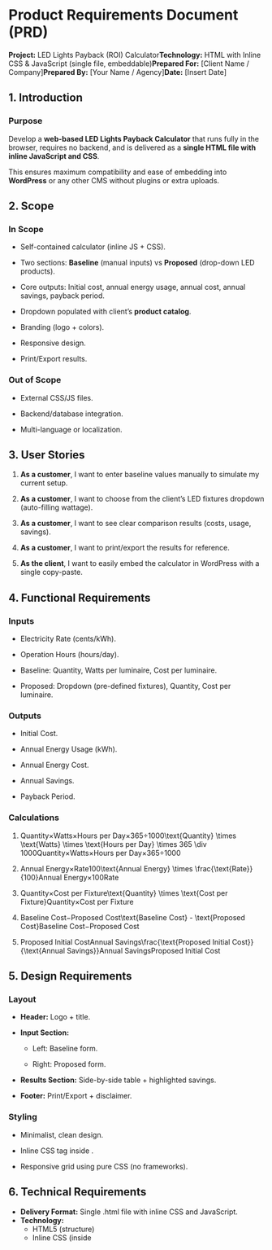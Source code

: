 Product Requirements Document (PRD)
===================================

**Project:** LED Lights Payback (ROI) Calculator**Technology:** HTML with Inline CSS & JavaScript (single file, embeddable)**Prepared For:** \[Client Name / Company\]**Prepared By:** \[Your Name / Agency\]**Date:** \[Insert Date\]

**1\. Introduction**
--------------------

### Purpose

Develop a **web-based LED Lights Payback Calculator** that runs fully in the browser, requires no backend, and is delivered as a **single HTML file with inline JavaScript and CSS**.

This ensures maximum compatibility and ease of embedding into **WordPress** or any other CMS without plugins or extra uploads.

**2\. Scope**
-------------

### In Scope

*   Self-contained calculator (inline JS + CSS).
    
*   Two sections: **Baseline** (manual inputs) vs **Proposed** (drop-down LED products).
    
*   Core outputs: Initial cost, annual energy usage, annual cost, annual savings, payback period.
    
*   Dropdown populated with client’s **product catalog**.
    
*   Branding (logo + colors).
    
*   Responsive design.
    
*   Print/Export results.
    

### Out of Scope

*   External CSS/JS files.
    
*   Backend/database integration.
    
*   Multi-language or localization.
    

**3\. User Stories**
--------------------

1.  **As a customer**, I want to enter baseline values manually to simulate my current setup.
    
2.  **As a customer**, I want to choose from the client’s LED fixtures dropdown (auto-filling wattage).
    
3.  **As a customer**, I want to see clear comparison results (costs, usage, savings).
    
4.  **As a customer**, I want to print/export the results for reference.
    
5.  **As the client**, I want to easily embed the calculator in WordPress with a single copy-paste.
    

**4\. Functional Requirements**
-------------------------------

### Inputs

*   Electricity Rate (cents/kWh).
    
*   Operation Hours (hours/day).
    
*   Baseline: Quantity, Watts per luminaire, Cost per luminaire.
    
*   Proposed: Dropdown (pre-defined fixtures), Quantity, Cost per luminaire.
    

### Outputs

*   Initial Cost.
    
*   Annual Energy Usage (kWh).
    
*   Annual Energy Cost.
    
*   Annual Savings.
    
*   Payback Period.
    

### Calculations

1.  Quantity×Watts×Hours per Day×365÷1000\\text{Quantity} \\times \\text{Watts} \\times \\text{Hours per Day} \\times 365 \\div 1000Quantity×Watts×Hours per Day×365÷1000
    
2.  Annual Energy×Rate100\\text{Annual Energy} \\times \\frac{\\text{Rate}}{100}Annual Energy×100Rate​
    
3.  Quantity×Cost per Fixture\\text{Quantity} \\times \\text{Cost per Fixture}Quantity×Cost per Fixture
    
4.  Baseline Cost−Proposed Cost\\text{Baseline Cost} - \\text{Proposed Cost}Baseline Cost−Proposed Cost
    
5.  Proposed Initial CostAnnual Savings\\frac{\\text{Proposed Initial Cost}}{\\text{Annual Savings}}Annual SavingsProposed Initial Cost​
    

**5\. Design Requirements**
---------------------------

### Layout

*   **Header:** Logo + title.
    
*   **Input Section:**
    
    *   Left: Baseline form.
        
    *   Right: Proposed form.
        
*   **Results Section:** Side-by-side table + highlighted savings.
    
*   **Footer:** Print/Export + disclaimer.
    

### Styling

*   Minimalist, clean design.
    
*   Inline CSS tag inside <head>.</div></li><li class="slate-li"><div style="position:relative">Responsive grid using pure CSS (no frameworks).</div></li></ul><h2 class="slate-h2"><strong class="slate-bold">6. Technical Requirements</strong></h2><ul class="slate-ul"><li class="slate-li"><div style="position:relative"><strong class="slate-bold">Delivery Format:</strong> Single .html file with inline CSS and JavaScript.</div></li><li class="slate-li"><div style="position:relative"><strong class="slate-bold">Technology:</strong></div><ul class="slate-ul"><li class="slate-li"><div style="position:relative">HTML5 (structure)</div></li><li class="slate-li"><div style="position:relative">Inline CSS (inside <style>)</div></li><li class="slate-li"><div style="position:relative">Inline Vanilla JS (inside <script>)</div></li></ul></li><li class="slate-li"><div style="position:relative"><strong class="slate-bold">Embedding:</strong></div><ul class="slate-ul"><li class="slate-li"><div style="position:relative">Can be pasted directly into WordPress via "Custom HTML" block.</div></li><li class="slate-li"><div style="position:relative">No dependencies, no external requests.</div></li></ul></li></ul><h2 class="slate-h2"><strong class="slate-bold">7. Product Catalog (Dropdown)</strong></h2><h3 class="slate-h3">Fixtures to Include</h3><ul class="slate-ul"><li class="slate-li"><div style="position:relative"><strong class="slate-bold">Tundra Area Light</strong> – 70W, 100W, 150W, 200W, 240W, 300W</div></li><li class="slate-li"><div style="position:relative"><strong class="slate-bold">Orbix Round UFO Light</strong> – 70W, 100W, 150W, 180W, 200W, 240W</div></li><li class="slate-li"><div style="position:relative"><strong class="slate-bold">Alpine LED Wall Pack Light</strong> – 80W, 100W, 120W</div></li><li class="slate-li"><div style="position:relative"><strong class="slate-bold">Raven Backlit Flat Panel Light 2x4</strong> – 30W, 40W, 50W, 60W, 72W</div></li><li class="slate-li"><div style="position:relative"><strong class="slate-bold">Raven Backlit Flat Panel Light 2x2/1x4</strong> – 15W, 20W, 25W, 30W, 40W</div></li></ul><h2 class="slate-h2"><strong class="slate-bold">8. Deliverables</strong></h2><ol class="slate-ol"><li class="slate-li"><div style="position:relative">A <strong class="slate-bold">single HTML file</strong> containing all markup, styling, and scripts.</div></li><li class="slate-li"><div style="position:relative">Easy embedding instructions for WordPress.</div></li><li class="slate-li"><div style="position:relative">Documentation of calculations and fields.</div></li></ol><h2 class="slate-h2"><strong class="slate-bold">9. Risks & Assumptions</strong></h2><ul class="slate-ul"><li class="slate-li"><div style="position:relative">Users may input unrealistic values (basic validation included).</div></li><li class="slate-li"><div style="position:relative">Assumes client provides final logo + branding hex codes.</div></li><li class="slate-li"><div style="position:relative">Browser support: Chrome, Safari, Edge, Firefox (latest versions).</div></li></ul><p class="slate-paragraph"></p></x-turndown>